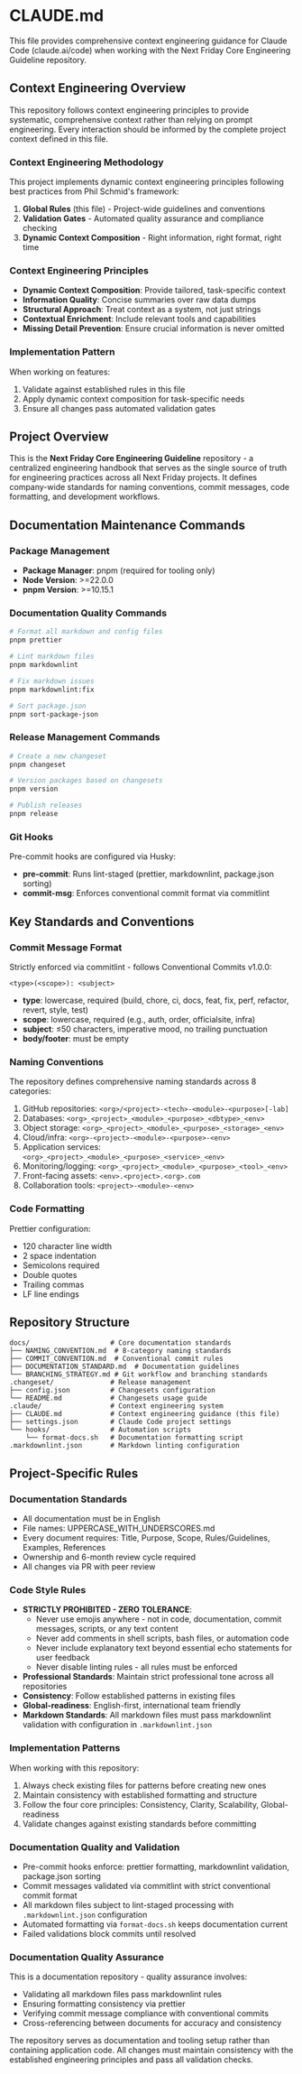 # CLAUDE.md

This file provides comprehensive context engineering guidance for Claude Code (claude.ai/code) when working
with the Next Friday Core Engineering Guideline repository.

## Context Engineering Overview

This repository follows context engineering principles to provide systematic, comprehensive context rather than
relying on prompt engineering. Every interaction should be informed by the complete project context defined in
this file.

### Context Engineering Methodology

This project implements dynamic context engineering principles following best practices from Phil Schmid's framework:

1. **Global Rules** (this file) - Project-wide guidelines and conventions
2. **Validation Gates** - Automated quality assurance and compliance checking
3. **Dynamic Context Composition** - Right information, right format, right time

### Context Engineering Principles

- **Dynamic Context Composition**: Provide tailored, task-specific context
- **Information Quality**: Concise summaries over raw data dumps
- **Structural Approach**: Treat context as a system, not just strings
- **Contextual Enrichment**: Include relevant tools and capabilities
- **Missing Detail Prevention**: Ensure crucial information is never omitted

### Implementation Pattern

When working on features:

1. Validate against established rules in this file
2. Apply dynamic context composition for task-specific needs
3. Ensure all changes pass automated validation gates

## Project Overview

This is the **Next Friday Core Engineering Guideline** repository - a centralized engineering handbook that
serves as the single source of truth for engineering practices across all Next Friday projects. It defines
company-wide standards for naming conventions, commit messages, code formatting, and development workflows.

## Documentation Maintenance Commands

### Package Management

- **Package Manager**: pnpm (required for tooling only)
- **Node Version**: >=22.0.0
- **pnpm Version**: >=10.15.1

### Documentation Quality Commands

```bash
# Format all markdown and config files
pnpm prettier

# Lint markdown files
pnpm markdownlint

# Fix markdown issues
pnpm markdownlint:fix

# Sort package.json
pnpm sort-package-json
```

### Release Management Commands

```bash
# Create a new changeset
pnpm changeset

# Version packages based on changesets
pnpm version

# Publish releases
pnpm release
```

### Git Hooks

Pre-commit hooks are configured via Husky:

- **pre-commit**: Runs lint-staged (prettier, markdownlint, package.json sorting)
- **commit-msg**: Enforces conventional commit format via commitlint

## Key Standards and Conventions

### Commit Message Format

Strictly enforced via commitlint - follows Conventional Commits v1.0.0:

```text
<type>(<scope>): <subject>
```

- **type**: lowercase, required (build, chore, ci, docs, feat, fix, perf, refactor, revert, style, test)
- **scope**: lowercase, required (e.g., auth, order, officialsite, infra)
- **subject**: ≤50 characters, imperative mood, no trailing punctuation
- **body/footer**: must be empty

### Naming Conventions

The repository defines comprehensive naming standards across 8 categories:

1. GitHub repositories: `<org>/<project>-<tech>-<module>-<purpose>[-lab]`
2. Databases: `<org>_<project>_<module>_<purpose>_<dbtype>_<env>`
3. Object storage: `<org>_<project>_<module>_<purpose>_<storage>_<env>`
4. Cloud/infra: `<org>-<project>-<module>-<purpose>-<env>`
5. Application services: `<org>_<project>_<module>_<purpose>_<service>_<env>`
6. Monitoring/logging: `<org>_<project>_<module>_<purpose>_<tool>_<env>`
7. Front-facing assets: `<env>.<project>.<org>.com`
8. Collaboration tools: `<project>-<module>-<env>`

### Code Formatting

Prettier configuration:

- 120 character line width
- 2 space indentation
- Semicolons required
- Double quotes
- Trailing commas
- LF line endings

## Repository Structure

```text
docs/                    # Core documentation standards
├── NAMING_CONVENTION.md  # 8-category naming standards
├── COMMIT_CONVENTION.md  # Conventional commit rules
├── DOCUMENTATION_STANDARD.md  # Documentation guidelines
└── BRANCHING_STRATEGY.md # Git workflow and branching standards
.changeset/              # Release management
├── config.json          # Changesets configuration
└── README.md            # Changesets usage guide
.claude/                 # Context engineering system
├── CLAUDE.md            # Context engineering guidance (this file)
├── settings.json        # Claude Code project settings
└── hooks/               # Automation scripts
    └── format-docs.sh   # Documentation formatting script
.markdownlint.json       # Markdown linting configuration
```

## Project-Specific Rules

### Documentation Standards

- All documentation must be in English
- File names: UPPERCASE_WITH_UNDERSCORES.md
- Every document requires: Title, Purpose, Scope, Rules/Guidelines, Examples, References
- Ownership and 6-month review cycle required
- All changes via PR with peer review

### Code Style Rules

- **STRICTLY PROHIBITED - ZERO TOLERANCE**:
  - Never use emojis anywhere - not in code, documentation, commit messages, scripts, or any text content
  - Never add comments in shell scripts, bash files, or automation code
  - Never include explanatory text beyond essential echo statements for user feedback
  - Never disable linting rules - all rules must be enforced
- **Professional Standards**: Maintain strict professional tone across all repositories
- **Consistency**: Follow established patterns in existing files
- **Global-readiness**: English-first, international team friendly
- **Markdown Standards**: All markdown files must pass markdownlint validation with configuration in
  `.markdownlint.json`

### Implementation Patterns

When working with this repository:

1. Always check existing files for patterns before creating new ones
2. Maintain consistency with established formatting and structure
3. Follow the four core principles: Consistency, Clarity, Scalability, Global-readiness
4. Validate changes against existing standards before committing

### Documentation Quality and Validation

- Pre-commit hooks enforce: prettier formatting, markdownlint validation, package.json sorting
- Commit messages validated via commitlint with strict conventional commit format
- All markdown files subject to lint-staged processing with `.markdownlint.json` configuration
- Automated formatting via `format-docs.sh` keeps documentation current
- Failed validations block commits until resolved

### Documentation Quality Assurance

This is a documentation repository - quality assurance involves:

- Validating all markdown files pass markdownlint rules
- Ensuring formatting consistency via prettier
- Verifying commit message compliance with conventional commits
- Cross-referencing between documents for accuracy and consistency

The repository serves as documentation and tooling setup rather than containing application code. All changes
must maintain consistency with the established engineering principles and pass all validation checks.
